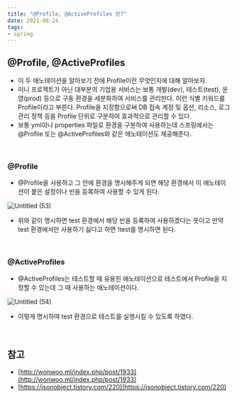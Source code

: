 ```yaml
---
title: "@Profile, @ActiveProfiles 란?"  
date: 2021-08-24  
tags:
- spring
---
```


## @Profile, @ActiveProfiles

- 이 두 애노테이션을 알아보기 전에 Profile이란 무엇인지에 대해 알아보자.
- 미니 프로젝트가 아닌 대부분의 기업용 서비스는 보통 개발(dev), 테스트(test), 운영(prod) 등으로 구동 환경을 세분화하여 서비스를 관리한다. 이런 식별 키워드를 Profile이라고 부른다. Profile을 지정함으로써 DB 접속 계정 및 옵션, 리소스, 로그 관리 정책 등을 Profile 단위로 구분하여 효과적으로 관리할 수 있다.
- 보통 yml이나 properties 파일로 환경을 구분하여 사용하는데 스프링에서는 @Profile 또는 @ActiveProfiles와 같은 애노테이션도 제공해준다.

<br/>

### @Profile
- @Profile을 사용하고 그 안에 환경을 명시해주게 되면 해당 환경에서 이 애노테이션이 붙은 설정이나 빈을 등록하여 사용할 수 있게 된다.

![Untitled (53)](https://user-images.githubusercontent.com/62014888/145994809-b547deb7-6b30-4e1f-88c6-4d849d5e0502.png)

- 위와 같이 명시하면 test 환경에서 해당 빈을 등록하여 사용하겠다는 뜻이고 만약 test 환경에서만 사용하기 싫다고 하면 !test를 명시하면 된다.

<br/>


### @ActiveProfiles
- @ActiveProfiles는 테스트할 때 유용힌 애노테이션으로 테스트에서 Profile을 지정할 수 있는데 그 때 사용하는 애노테이션이다.

![Untitled (54)](https://user-images.githubusercontent.com/62014888/145994816-cb947c00-1658-4c45-ba84-d61c537f7254.png)

- 이렇게 명시하여 test 환경으로 테스트를 실행시킬 수 있도록 하였다.

<br/>


## 참고
- [http://wonwoo.ml/index.php/post/1933](http://wonwoo.ml/index.php/post/1933)
- [https://jsonobject.tistory.com/220](https://jsonobject.tistory.com/220)